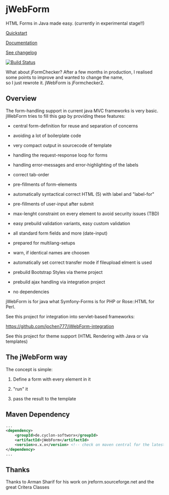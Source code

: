 # jWebForm

HTML Forms in Java made easy. (currently in experimental stage!!)  

[Quickstart](doc/quickstart.md)

[Documentation](doc/start.md)

[See changelog](doc/CHANGELOG.md)

[![Build Status](https://travis-ci.org/jochen777/jFormchecker.svg?branch=master)](https://travis-ci.org/jochen777/jFormchecker)

What about jFormChecker? After a few months in production, 
I realised some points to improve and wanted to change the name,  
so I just rewrote it. jWebForm is jFormchecker2. 

## Overview

The form-handling support in current java MVC frameworks is very basic. jWebForm tries to fill this gap by providing these features:

* central form-definition for reuse and separation of concerns
* avoiding a lot of boilerplate code
* very compact output in sourcecode of template

* handling the request-response loop for forms
* handling error-messages and error-highlighting of the labels
* correct tab-order
* pre-fillments of form-elements
* automatically syntactical correct HTML (5) with label and "label-for"
* pre-fillments of user-input after submit
* max-lenght constraint on every element to avoid security issues (TBD)
* easy prebuild validation variants, easy custom validation
* all standard form fields and more (date-input)
* prepared for multilang-setups
* warn, if identical names are choosen
* automatically set correct transfer mode if fileupload elment is used
* prebuild Bootstrap Styles via theme project
* prebuild ajax handling via integration project


* no dependencies


jWebForm is for java what Symfony-Forms is for PHP or Rose::HTML for Perl.

See this project for integration into servlet-based frameworks:

https://github.com/jochen777/jWebForm-integration 

See this project for theme support (HTML Rendering with Java or via templates)



## The jWebForm way

The concept is simple: 

1. Define a form with every element in it

2. "run" it

3. pass the result to the template




## Maven Dependency
```xml
...
<dependency>
    <groupId>de.cyclon-softworx</groupId>
    <artifactId>jWebForm</artifactId>
    <version>x.x.x</version> <!-- check on maven central for the latest version -->
</dependency>
...
```


## Thanks

Thanks to Arman Sharif for his work on jreform.sourceforge.net and the great Critera Classes
